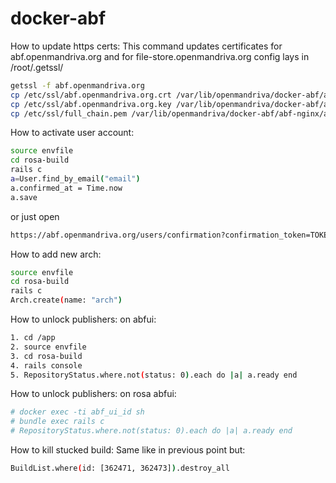 # docker-abf

How to update https certs:
This command updates certificates for
abf.openmandriva.org and for file-store.openmandriva.org
config lays in /root/.getssl/

```bash
getssl -f abf.openmandriva.org
cp /etc/ssl/abf.openmandriva.org.crt /var/lib/openmandriva/docker-abf/abf-nginx/
cp /etc/ssl/abf.openmandriva.org.key /var/lib/openmandriva/docker-abf/abf-nginx/
cp /etc/ssl/full_chain.pem /var/lib/openmandriva/docker-abf/abf-nginx/abf.openmandriva.org-chain.pem
```


How to activate user account:
```bash
source envfile
cd rosa-build
rails c
a=User.find_by_email("email")
a.confirmed_at = Time.now
a.save
```

or just open

```bash
https://abf.openmandriva.org/users/confirmation?confirmation_token=TOKEN_HERE
```

How to add new arch:
```bash
source envfile
cd rosa-build
rails c
Arch.create(name: "arch")
```


How to unlock publishers:
on abfui:
```bash
1. cd /app
2. source envfile
3. cd rosa-build
4. rails console
5. RepositoryStatus.where.not(status: 0).each do |a| a.ready end
```
How to unlock publishers:
on rosa abfui:
```bash
# docker exec -ti abf_ui_id sh
# bundle exec rails c
# RepositoryStatus.where.not(status: 0).each do |a| a.ready end
```

How to kill stucked build:
Same like in previous point but:
```bash
BuildList.where(id: [362471, 362473]).destroy_all
```
